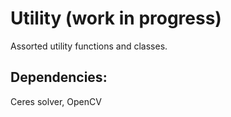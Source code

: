 # Utility (work in progress)
Assorted utility functions and classes.
## Dependencies:
Ceres solver, OpenCV
